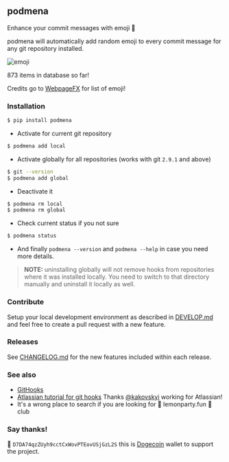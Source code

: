 ## podmena

Enhance your commit messages with emoji 🍒

podmena will automatically add random emoji to every commit message for any
git repository installed.

![emoji](https://github.com/bmwant/podmena/blob/master/podmena.png)

873 items in database so far!

Credits go to [WebpageFX](https://www.webpagefx.com/tools/emoji-cheat-sheet/)
for list of emoji!

### Installation

```bash
$ pip install podmena
```

* Activate for current git repository

```bash
$ podmena add local
```

* Activate globally for all repositories (works with git `2.9.1` and above)

```bash
$ git --version
$ podmena add global
```

* Deactivate it
```bash
$ podmena rm local
$ podmena rm global
```

* Check current status if you not sure

```bash
$ podmena status
```

* And finally `podmena --version` and `podmena --help` in case you need more
details.

> **NOTE:** uninstalling globally will not remove hooks from repositories where
it was installed locally. You need to switch to that directory manually and uninstall it locally as well.

### Contribute

Setup your local development environment as described in [DEVELOP.md](DEVELOP.md) and feel free to create a pull request with a new feature.

### Releases

See [CHANGELOG.md](CHANGELOG.md) for the new features included within each release.

### See also

* [GitHooks](https://githooks.com/)
* [Atlassian tutorial for git hooks](https://www.atlassian.com/git/tutorials/git-hooks)
Thanks [@kakovskyi](https://github.com/kakovskyi) working for Atlassian!
* It's a wrong place to search if you are looking for 🍋 lemonparty.fun 🍋 club

### Say thanks!

🐶 `D7DA74qzZUyh9cctCxWovPTEovUSjGzL2S` this is [Dogecoin](https://dogecoin.com/) wallet to support the project.
